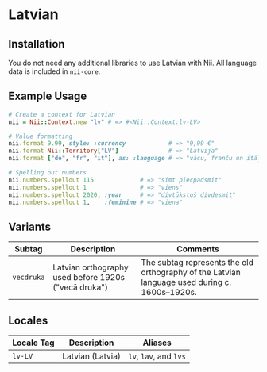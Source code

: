 <!-- This file has been generated. Source: languages/_template.md.erb -->

# Latvian

## Installation

You do not need any additional libraries to use Latvian with Nii.
All language data is included in `nii-core`.

## Example Usage

``` ruby
# Create a context for Latvian
nii = Nii::Context.new "lv" # => #<Nii::Context:lv-LV>

# Value formatting
nii.format 9.99, style: :currency            # => "9,99 €"
nii.format Nii::Territory["LV"]              # => "Latvija"
nii.format ["de", "fr", "it"], as: :language # => "vācu, franču un itāļu"

# Spelling out numbers
nii.numbers.spellout 115             # => "simt piecpadsmit"
nii.numbers.spellout 1               # => "viens"
nii.numbers.spellout 2020, :year     # => "divtūkstoš divdesmit"
nii.numbers.spellout 1,    :feminine # => "viena"
```

## Variants

<table>
  <thead>
    <tr>
      <th>Subtag</th>
      <th>Description</th>
      <th>Comments</th>
    </tr>
  </thead>
  <tbody>
    <tr>
      <td><code>vecdruka</code></td>
      <td>Latvian orthography used before 1920s ("vecā druka")</td>
      <td>The subtag represents the old orthography of the Latvian language used during c. 1600s–1920s.</td>
    </tr>
  </tbody>
</table>

## Locales

<table>
  <thead>
    <tr>
      <th>Locale Tag</th>
      <th>Description</th>
      <th>Aliases</th>
    </tr>
  </thead>
  <tbody>
    <tr>
      <td><code>lv-LV</code></td>
      <td>Latvian (Latvia)</td>
      <td><code>lv</code>, <code>lav</code>, and <code>lvs</code></td>
    </tr>
  </tbody>
</table>

